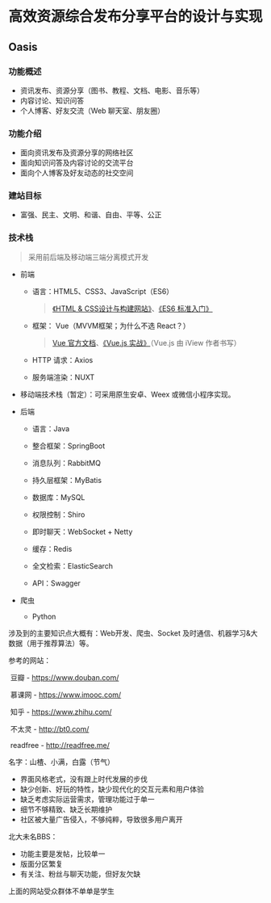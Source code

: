 # 高效资源综合发布分享平台的设计与实现

## Oasis

### 功能概述

- 资讯发布、资源分享（图书、教程、文档、电影、音乐等）
- 内容讨论、知识问答
- 个人博客、好友交流（Web 聊天室、朋友圈）

### 功能介绍

- 面向资讯发布及资源分享的网络社区
- 面向知识问答及内容讨论的交流平台
- 面向个人博客及好友动态的社交空间

### 建站目标

- 富强、民主、文明、和谐、自由、平等、公正

### 技术栈

> 采用前后端及移动端三端分离模式开发

- 前端

  - 语言：HTML5、CSS3、JavaScript（ES6）

    > [《HTML & CSS设计与构建网站》](https://book.douban.com/subject/21338365/)、[《ES6 标准入门》](https://book.douban.com/subject/26708954/)

  - 框架： Vue（MVVM框架；为什么不选 React？）

    > [Vue 官方文档](https://cn.vuejs.org/v2/guide/)、[《Vue.js 实战》](https://book.douban.com/subject/27178802/)（Vue.js 由 iView 作者书写）

  - HTTP 请求：Axios

  - 服务端渲染：NUXT

- 移动端技术栈（暂定）：可采用原生安卓、Weex 或微信小程序实现。

- 后端

  - 语言：Java
  - 整合框架：SpringBoot

  - 消息队列：RabbitMQ

  - 持久层框架：MyBatis
  - 数据库：MySQL
  - 权限控制：Shiro
  - 即时聊天：WebSocket + Netty
  - 缓存：Redis
  - 全文检索：ElasticSearch
  - API：Swagger

- 爬虫

  - Python

涉及到的主要知识点大概有：Web开发、爬虫、Socket 及时通信、机器学习&大数据（用于推荐算法）等。

参考的网站：

​	豆瓣 - https://www.douban.com/

​	慕课网 - https://www.imooc.com/

​	知乎 - https://www.zhihu.com/

​	不太灵 - http://bt0.com/

​	readfree - http://readfree.me/

名字：山楂、小满，白露（节气）



- 界面风格老式，没有跟上时代发展的步伐
- 缺少创新、好玩的特性，缺少现代化的交互元素和用户体验
- 缺乏考虑实际运营需求，管理功能过于单一
- 细节不够精致、缺乏长期维护
- 社区被大量广告侵入，不够纯粹，导致很多用户离开



北大未名BBS：

- 功能主要是发帖，比较单一
- 版面分区繁复
- 有关注、粉丝与聊天功能，但好友欠缺



上面的网站受众群体不单单是学生